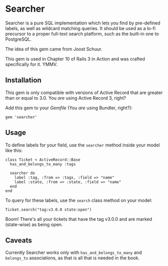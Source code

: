 # Searcher

Searcher is a pure SQL implementation which lets you find by pre-defined labels, as well as wildcard matching queries. It should be used as a lo-fi precursor to a proper full-text search platform, such as the built-in one to PostgreSQL.

The idea of this gem came from Joost Schuur.

This gem is used in Chapter 10 of Rails 3 in Action and was crafted specifically for it. YMMV.

## Installation

This gem is only compatible with versions of Active Record that are greater than or equal to 3.0. You *are* using Active Record 3, right?

Add this gem to your _Gemfile_ (You *are* using Bundler, right?):

    gem 'searcher'
    
## Usage

To define labels for your field, use the `searcher` method inside your model like this:

    class Ticket < ActiveRecord::Base
      has_and_belongs_to_many :tags
      
      searcher do
        label :tag, :from => :tags, :field => "name"
        label :state, :from => :state, :field => "name"
      end
    end
    
To query for these labels, use the `search` class method on your model:

    Ticket.search("tag:v3.0.0 state:open")
    
Boom! There's all your tickets that have the tag v3.0.0 and are marked (state-wise) as being open.
        
## Caveats

Currently Searcher works only with `has_and_belongs_to_many` and `belongs_to` associations, as that is all that is needed in the book.
